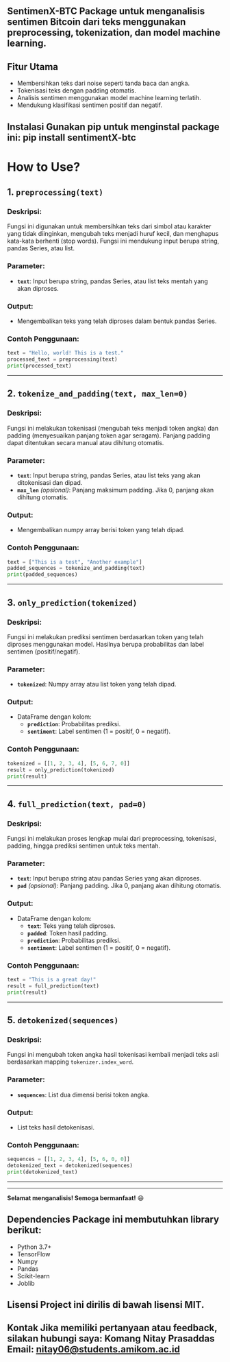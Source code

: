 ## SentimenX-BTC Package untuk menganalisis sentimen Bitcoin dari teks menggunakan preprocessing, tokenization, dan model machine learning. 

## Fitur Utama 
- Membersihkan teks dari noise seperti tanda baca dan angka. 
- Tokenisasi teks dengan padding otomatis. 
- Analisis sentimen menggunakan model machine learning terlatih. 
- Mendukung klasifikasi sentimen positif dan negatif. 

## Instalasi Gunakan pip untuk menginstal package ini: pip install sentimentX-btc 

# How to Use?

## 1. **`preprocessing(text)`**
### Deskripsi:
Fungsi ini digunakan untuk membersihkan teks dari simbol atau karakter yang tidak diinginkan, mengubah teks menjadi huruf kecil, dan menghapus kata-kata berhenti (stop words). Fungsi ini mendukung input berupa string, pandas Series, atau list.

### Parameter:
- **`text`**: Input berupa string, pandas Series, atau list teks mentah yang akan diproses.

### Output:
- Mengembalikan teks yang telah diproses dalam bentuk pandas Series.

### Contoh Penggunaan:
```python
text = "Hello, world! This is a test."
processed_text = preprocessing(text)
print(processed_text)
```

---

## 2. **`tokenize_and_padding(text, max_len=0)`**
### Deskripsi:
Fungsi ini melakukan tokenisasi (mengubah teks menjadi token angka) dan padding (menyesuaikan panjang token agar seragam). Panjang padding dapat ditentukan secara manual atau dihitung otomatis.

### Parameter:
- **`text`**: Input berupa string, pandas Series, atau list teks yang akan ditokenisasi dan dipad.
- **`max_len`** *(opsional)*: Panjang maksimum padding. Jika 0, panjang akan dihitung otomatis.

### Output:
- Mengembalikan numpy array berisi token yang telah dipad.

### Contoh Penggunaan:
```python
text = ["This is a test", "Another example"]
padded_sequences = tokenize_and_padding(text)
print(padded_sequences)
```

---

## 3. **`only_prediction(tokenized)`**
### Deskripsi:
Fungsi ini melakukan prediksi sentimen berdasarkan token yang telah diproses menggunakan model. Hasilnya berupa probabilitas dan label sentimen (positif/negatif).

### Parameter:
- **`tokenized`**: Numpy array atau list token yang telah dipad.

### Output:
- DataFrame dengan kolom:
  - **`prediction`**: Probabilitas prediksi.
  - **`sentiment`**: Label sentimen (1 = positif, 0 = negatif).

### Contoh Penggunaan:
```python
tokenized = [[1, 2, 3, 4], [5, 6, 7, 0]]
result = only_prediction(tokenized)
print(result)
```

---

## 4. **`full_prediction(text, pad=0)`**
### Deskripsi:
Fungsi ini melakukan proses lengkap mulai dari preprocessing, tokenisasi, padding, hingga prediksi sentimen untuk teks mentah.

### Parameter:
- **`text`**: Input berupa string atau pandas Series yang akan diproses.
- **`pad`** *(opsional)*: Panjang padding. Jika 0, panjang akan dihitung otomatis.

### Output:
- DataFrame dengan kolom:
  - **`text`**: Teks yang telah diproses.
  - **`padded`**: Token hasil padding.
  - **`prediction`**: Probabilitas prediksi.
  - **`sentiment`**: Label sentimen (1 = positif, 0 = negatif).

### Contoh Penggunaan:
```python
text = "This is a great day!"
result = full_prediction(text)
print(result)
```

---

## 5. **`detokenized(sequences)`**
### Deskripsi:
Fungsi ini mengubah token angka hasil tokenisasi kembali menjadi teks asli berdasarkan mapping `tokenizer.index_word`.

### Parameter:
- **`sequences`**: List dua dimensi berisi token angka.

### Output:
- List teks hasil detokenisasi.

### Contoh Penggunaan:
```python
sequences = [[1, 2, 3, 4], [5, 6, 0, 0]]
detokenized_text = detokenized(sequences)
print(detokenized_text)
```

---

---

**Selamat menganalisis! Semoga bermanfaat!** 😄



## Dependencies Package ini membutuhkan library berikut: 
- Python 3.7+ 
- TensorFlow 
- Numpy 
- Pandas 
- Scikit-learn 
- Joblib  

## Lisensi Project ini dirilis di bawah lisensi MIT. 
## Kontak Jika memiliki pertanyaan atau feedback, silakan hubungi saya: Komang Nitay Prasaddas Email: nitay06@students.amikom.ac.id
